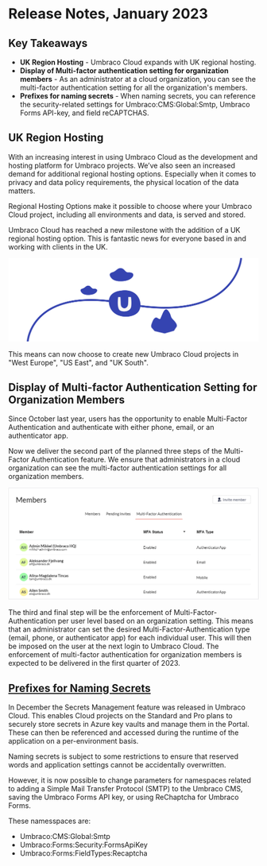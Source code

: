 # Release Notes, January 2023

## Key Takeaways

* **UK Region Hosting** - Umbraco Cloud expands with UK regional hosting.
* **Display of Multi-factor authentication setting for organization members** - As an administrator at a cloud organization, you can see the multi-factor authentication setting for all the organization's members.
* **Prefixes for naming secrets** - When naming secrets, you can reference the security-related settings for Umbraco:CMS:Global:Smtp, Umbraco Forms API-key, and field reCAPTCHAS.

## UK Region Hosting

With an increasing interest in using Umbraco Cloud as the development and hosting platform for Umbraco projects. We’ve also seen an increased demand for additional regional hosting options. Especially when it comes to privacy and data policy requirements, the physical location of the data matters.

Regional Hosting Options make it possible to choose where your Umbraco Cloud project, including all environments and data, is served and stored.

Umbraco Cloud has reached a new milestone with the addition of a UK regional hosting option. This is fantastic news for everyone based in and working with clients in the UK.

![Cloud-artboard](images/umbraco-cloud-update-artboard-1-2x.png)

This means can now choose to create new Umbraco Cloud projects in "West Europe", "US East", and "UK South".

## Display of Multi-factor Authentication Setting for Organization Members

Since October last year, users has the opportunity to enable Multi-Factor Authentication and authenticate with either phone, email, or an authenticator app.

Now we deliver the second part of the planned three steps of the Multi-Factor Authentication feature. We ensure that administrators in a cloud organization can see the multi-factor authentication settings for all organization members.

![OrgMfaDisplay](images/OrgMfaDisplay.png)

The third and final step will be the enforcement of Multi-Factor-Authentication per user level based on an organization setting. This means that an administrator can set the desired Multi-Factor-Authentication type (email, phone, or authenticator app) for each individual user. This will then be imposed on the user at the next login to Umbraco Cloud. The enforcement of multi-factor authentication for organization members is expected to be delivered in the first quarter of 2023.

## [Prefixes for Naming Secrets](https://docs.umbraco.com/umbraco-cloud/set-up/project-settings/secrets-management)

In December the Secrets Management feature was released in Umbraco Cloud. This enables Cloud projects on the Standard and Pro plans to securely store secrets in Azure key vaults and manage them in the Portal. These can then be referenced and accessed during the runtime of the application on a per-environment basis.

Naming secrets is subject to some restrictions to ensure that reserved words and application settings cannot be accidentally overwritten.

However, it is now possible to change parameters for namespaces related to adding a Simple Mail Transfer Protocol (SMTP) to the Umbraco CMS, saving the Umbraco Forms API key, or using ReChaptcha for Umbraco Forms.

These namesspaces are:

* Umbraco:CMS:Global:Smtp
* Umbraco:Forms:Security:FormsApiKey
* Umbraco:Forms:FieldTypes:Recaptcha
